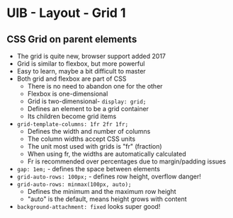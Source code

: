 # UIB - Layout - Grid 1

## CSS Grid on parent elements
- The grid is quite new, browser support added 2017
- Grid is similar to flexbox, but more powerful
- Easy to learn, maybe a bit difficult to master
- Both grid and flexbox are part of CSS
    - There is no need to abandon one for the other
    - Flexbox is one-dimensional
    - Grid is two-dimensional-  `display: grid;`
    - Defines an element to be a grid container
    - Its children become grid items
- `grid-template-columns: 1fr 2fr 1fr;`
    - Defines the width and number of columns
    - The column widths accept CSS units
    - The unit most used with grids is "fr" (fraction)
    - When using fr, the widths are automatically calculated
    - Fr is recommended over percentages due to margin/padding issues
- `gap: 1em;` - defines the space between elements
- `grid-auto-rows: 100px;` - defines row height, overflow danger!
- `grid-auto-rows: minmax(100px, auto);`
    - Defines the minimum and the maximum row height
    - "auto" is the default, means height grows with content
- `background-attachment: fixed` looks super good!